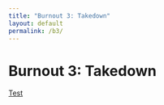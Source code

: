 ```yaml
---
title: "Burnout 3: Takedown"
layout: default
permalink: /b3/
---
```


# Burnout 3: Takedown

<a href="https://github.com/Nahelam/PS2-Game-Mods/raw/refs/heads/main/Burnout%203%20Takedown/Network%20Play/SLES-52585_CE49B0DE_network_play.pnach" download>Test</a>

